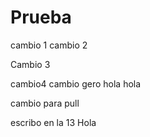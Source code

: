 # Prueba
cambio 1
cambio 2

Cambio 3

cambio4
cambio gero
hola hola

cambio para pull

escribo en la 13 
Hola